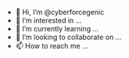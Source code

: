 - 👋 Hi, I’m @cyberforcegenic
- 👀 I’m interested in ...
- 🌱 I’m currently learning ...
- 💞️ I’m looking to collaborate on ...
- 📫 How to reach me ...

<!---
cyberforcegenic/cyberforcegenic is a ✨ special ✨ repository because its `README.md` (this file) appears on your GitHub profile.
You can click the Preview link to take a look at your changes.
--->
